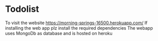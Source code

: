 # Todolist
To visit the website https://morning-springs-16500.herokuapp.com/
If installing the web app plz install the required dependencies
The webapp uses MongoDb as database and is hosted on heroku
